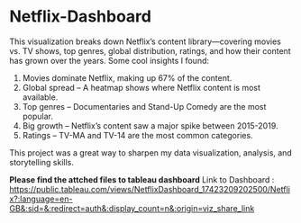# Netflix-Dashboard
This visualization breaks down Netflix’s content library—covering movies vs. TV shows, top genres, global distribution, ratings, and how their content has grown over the years.
Some cool insights I found:
1. Movies dominate Netflix, making up 67% of the content.
2. Global spread – A heatmap shows where Netflix content is most available.
3. Top genres – Documentaries and Stand-Up Comedy are the most popular.
4. Big growth – Netflix’s content saw a major spike between 2015-2019.
5. Ratings – TV-MA and TV-14 are the most common categories.

This project was a great way to sharpen my data visualization, analysis, and storytelling skills.

**Please find the attched files to tableau dashboard**
Link to Dashboard : https://public.tableau.com/views/NetflixDashboard_17423209202500/Netflix?:language=en-GB&:sid=&:redirect=auth&:display_count=n&:origin=viz_share_link
